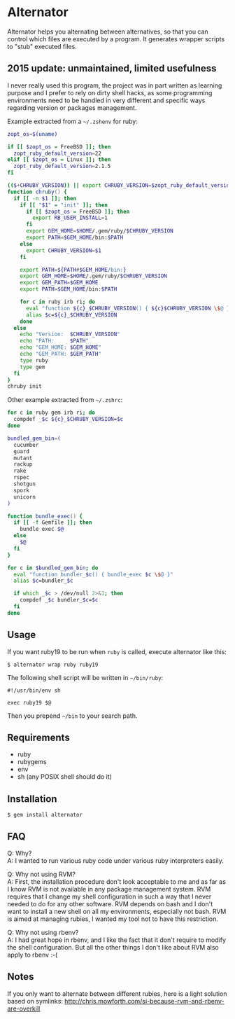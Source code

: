 Alternator
==========

Alternator helps you alternating between alternatives, so that you can
control which files are executed by a program. It generates wrapper
scripts to "stub" executed files.


2015 update: unmaintained, limited usefulness
---------------------------------------------

I never really used this program, the project was in part written as
learning purpose and I prefer to rely on dirty shell hacks, as some
programming environments need to be handled in very different and
specific ways regarding version or packages management.

Example extracted from a `~/.zshenv` for ruby:

```zsh
zopt_os=$(uname)

if [[ $zopt_os = FreeBSD ]]; then
  zopt_ruby_default_version=22
elif [[ $zopt_os = Linux ]]; then
  zopt_ruby_default_version=2.1.5
fi

(($+CHRUBY_VERSION)) || export CHRUBY_VERSION=$zopt_ruby_default_version
function chruby() {
  if [[ -n $1 ]]; then
    if [[ "$1" = "init" ]]; then
      if [[ $zopt_os = FreeBSD ]]; then
        export RB_USER_INSTALL=1
      fi
      export GEM_HOME=$HOME/.gem/ruby/$CHRUBY_VERSION
      export PATH=$GEM_HOME/bin:$PATH
    else
      export CHRUBY_VERSION=$1
    fi

    export PATH=${PATH#$GEM_HOME/bin:}
    export GEM_HOME=$HOME/.gem/ruby/$CHRUBY_VERSION
    export GEM_PATH=$GEM_HOME
    export PATH=$GEM_HOME/bin:$PATH

    for c in ruby irb ri; do
      eval "function ${c}_$CHRUBY_VERSION() { ${c}$CHRUBY_VERSION \$@ }"
      alias $c=${c}_$CHRUBY_VERSION
    done
  else
    echo "Version:  $CHRUBY_VERSION"
    echo "PATH:     $PATH"
    echo "GEM_HOME: $GEM_HOME"
    echo "GEM_PATH: $GEM_PATH"
    type ruby
    type gem
  fi
}
chruby init
```

Other example extracted from `~/.zshrc`:

```zsh
for c in ruby gem irb ri; do
  compdef _$c ${c}_$CHRUBY_VERSION=$c
done

bundled_gem_bin=(
  cucumber
  guard
  mutant
  rackup
  rake
  rspec
  shotgun
  spork
  unicorn
)

function bundle_exec() {
  if [[ -f Gemfile ]]; then
    bundle exec $@
  else
    $@
  fi
}

for c in $bundled_gem_bin; do
  eval "function bundler_$c() { bundle_exec $c \$@ }"
  alias $c=bundler_$c

  if which _$c > /dev/null 2>&1; then
    compdef _$c bundler_$c=$c
  fi
done
```


Usage
-----

If you want ruby19 to be run when `ruby` is called, execute alternator
like this:

    $ alternator wrap ruby ruby19

The following shell script will be written in `~/bin/ruby`:

    #!/usr/bin/env sh

    exec ruby19 $@

Then you prepend `~/bin` to your search path.


Requirements
------------

* ruby
* rubygems
* env
* sh (any POSIX shell should do it)


Installation
------------

    $ gem install alternator


FAQ
---

Q: Why?  
A: I wanted to run various ruby code under various ruby interpreters
   easily.

Q: Why not using RVM?  
A: First, the installation procedure don't look acceptable to me and
   as far as I know RVM is not available in any package management
   system.  RVM requires that I change my shell configuration in such
   a way that I never needed to do for any other software. RVM depends
   on bash and I don't want to install a new shell on all my
   environments, especially not bash. RVM is aimed at managing rubies,
   I wanted my tool not to have this restriction.

Q: Why not using rbenv?  
A: I had great hope in rbenv, and I like the fact that it don't
   require to modify the shell configuration. But all the other things
   I don't like about RVM also apply to rbenv :-(


Notes
-----

If you only want to alternate between different rubies, here is a light
solution based on symlinks:
<http://chris.mowforth.com/si-because-rvm-and-rbenv-are-overkill>
